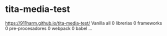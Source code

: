 # tita-media-test
https://911harm.github.io/tita-media-test/
Vanilla all
0 librerias 0 frameworks 0 pre-procesadores 0 webpack 0 babel ...
